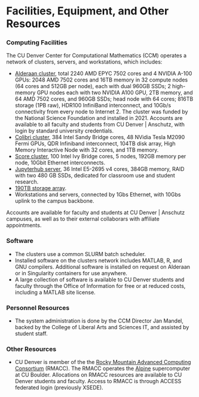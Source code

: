 # Facilities, Equipment, and Other Resources

### Computing Facilities 
The CU Denver Center for Computational Mathematics (CCM) operates a network of clusters, servers, and workstations, which includes:

*   [Alderaan cluster](../alderaan/), total 2240 AMD EPYC 7502 cores and 4 NVIDIA A-100 GPUs: 2048 AMD 7502 cores and 16TB memory in 32 compute nodes (64 cores and 512GB per node), each with dual 960GB SSDs; 2 high-memory GPU nodes each with two NVIDIA A100 GPU, 2TB memory, and 64 AMD 7502 cores, and 960GB SSDs; head node with 64 cores; 816TB storage (1PB raw), HDR100 InfiniBand interconnect, and 10Gb/s connectivity from every node to Internet 2. The cluster was funded by the National Science Foundation and installed in 2021. Accounts are available to all faculty and students from CU Denver | Anschutz, with login by standard university credentials. 
*   [Colibri cluster](../colibri/), 384 Intel Sandy Bridge cores, 48 NVidia Tesla M2090 Fermi GPUs, QDR Infiniband interconnect, 104TB disk array, High Memory Interactive Node with 32 cores, and 1TB memory.
*   [Score cluster](../score/), 100 Intel Ivy Bridge cores, 5 nodes, 192GB memory per node, 10Gbit Ethernet interconnects.
*   [Jupyterhub server](../jupyterhub/), 36 Intel E5-2695 v4  cores, 384GB memory, RAID with two 480 GB SSDs, dedicated for classroom use and student research.
*   [190TB storage array](../storage/).
*   Workstations and servers, connected by 1Gbs Ethernet, with 10Gbs uplink to the campus backbone.

Accounts are available for faculty and students at CU Denver | Anschutz campuses, as well as to their external collaborars with affiliate appointments.

### Software
*   The clusters use a common SLURM batch scheduler.
*   Installed software on the clusters network includes MATLAB, R, and GNU compilers. Additional software is installed on request on Alderaan or in Singularity containers for use anywhere.
*   A large collection of software is available to CU Denver students and faculty through the Office of Information for free or at reduced costs, including a MATLAB site license.

### Personnel Resources

* The system administration is done by the CCM Director Jan Mandel, backed by the College of Liberal Arts and Sciences IT, and assisted by student staff. 

### Other Resources

* CU Denver is member of the the [Rocky Mountain Advanced Computing Consortium](https://rmacc.org) (RMACC). The RMACC operates the [Alpine](https://www.colorado.edu/rc/alpine) supercomputer at CU Boulder. Allocations on RMACC resources are available to CU Denver students and faculty. Access to RMACC is through ACCESS federated login (previously XSEDE).
